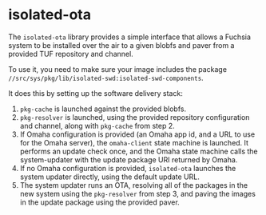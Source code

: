 isolated-ota
============

The `isolated-ota` library provides a simple interface that allows a Fuchsia
system to be installed over the air to a given blobfs and paver from a provided
TUF repository and channel.

To use it, you need to make sure your image includes the package
`//src/sys/pkg/lib/isolated-swd:isolated-swd-components`.

It does this by setting up the software delivery stack:
1. `pkg-cache` is launched against the provided blobfs.
2. `pkg-resolver` is launched, using the provided repository configuration and
   channel, along with `pkg-cache` from step 2.
3. If Omaha configuration is provided (an Omaha app id, and a URL to use for the
   Omaha server), the `omaha-client` state machine is launched. It performs an
   update check once, and the Omaha state machine calls the system-updater with
   the update package URI returned by Omaha.
4. If no Omaha configuration is provided, `isolated-ota` launches the system
   updater directly, using the default update URL.
5. The system updater runs an OTA, resolving all of the packages in the new
   system using the `pkg-resolver` from step 3, and paving the images in the
   update package using the provided paver.
